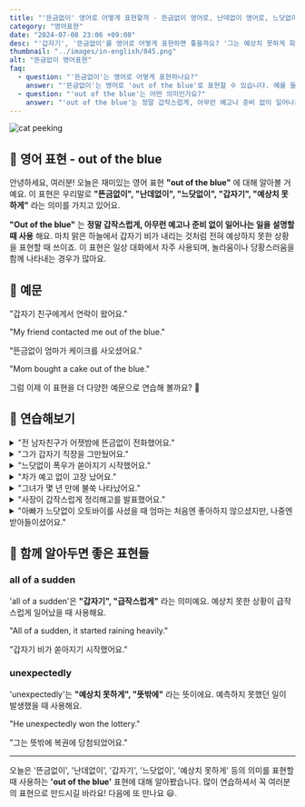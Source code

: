 ```yaml
---
title: "'뜬금없이' 영어로 어떻게 표현할까 - 뜬금없이 영어로, 난데없이 영어로, 느닷없이 영어로"
category: "영어표현"
date: "2024-07-08 23:06 +09:00"
desc: "'갑자기', '뜬금없이'를 영어로 어떻게 표현하면 좋을까요? '그는 예상치 못하게 회사를 그만뒀어요.', '갑자기 비가 쏟아졌어요.' 등을 영어로 표현하는 법을 배워봅시다. 다양한 예문을 통해서 연습하고 본인의 표현으로 만들어 보세요."
thumbnail: "../images/in-english/045.png"
alt: "뜬금없이 영어표현"
faq:
  - question: "'뜬금없이'는 영어로 어떻게 표현하나요?"
    answer: "'뜬금없이'는 영어로 'out of the blue'로 표현할 수 있습니다. 예를 들어, '뜬금없이 친구에게서 연락이 왔어요'는 'My friend contacted me out of the blue'라고 말할 수 있습니다."
  - question: "'out of the blue'는 어떤 의미인가요?"
    answer: "'out of the blue'는 정말 갑작스럽게, 아무런 예고나 준비 없이 일어나는 일을 설명할 때 사용하는 표현입니다. 예를 들어, 'Mom bought a cake out of the blue'는 '뜬금없이 엄마가 케이크를 사오셨어요'라는 뜻입니다."
---
```


![cat peeking](../images/in-english/045-1.avif)

## 🌟 영어 표현 - out of the blue

안녕하세요, 여러분! 오늘은 재미있는 영어 표현 **"out of the blue"** 에 대해 알아볼 거예요. 이 표현은 우리말로 **"뜬금없이", "난데없이", "느닷없이", "갑자기", "예상치 못하게"** 라는 의미를 가지고 있어요.

**"Out of the blue"** 는 **정말 갑작스럽게, 아무런 예고나 준비 없이 일어나는 일을 설명할 때 사용** 해요. 마치 맑은 하늘에서 갑자기 비가 내리는 것처럼 전혀 예상하지 못한 상황을 표현할 때 쓰이죠. 이 표현은 일상 대화에서 자주 사용되며, 놀라움이나 당황스러움을 함께 나타내는 경우가 많아요.

<script async src="https://pagead2.googlesyndication.com/pagead/js/adsbygoogle.js?client=ca-pub-1465612013356152"
     crossorigin="anonymous"></script>
<!-- engple-horizontal-ad -->

<ins class="adsbygoogle"
     style="display:block"
     data-ad-client="ca-pub-1465612013356152"
     data-ad-slot="2106896038"
     data-ad-format="auto"
     data-full-width-responsive="true"></ins>

<script>
     (adsbygoogle = window.adsbygoogle || []).push({});
</script>

## 📖 예문

"갑자기 친구에게서 연락이 왔어요."

"My friend contacted me out of the blue."

"뜬금없이 엄마가 케이크를 사오셨어요."

"Mom bought a cake out of the blue."

그럼 이제 이 표현을 더 다양한 예문으로 연습해 볼까요? 🚀

## 💬 연습해보기

<details>
<summary>"전 남자친구가 어젯밤에 뜬금없이 전화했어요."</summary>
<span>"My ex called me out of the blue last night."</span>
</details>

<details>
<summary>"그가 갑자기 직장을 그만뒀어요."</summary>
<span>"He quit his job out of the blue."</span>
</details>

<details>
<summary>"느닷없이 폭우가 쏟아지기 시작했어요."</summary>
<span>"Out of the blue, it started pouring rain."</span>
</details>

<details>
<summary>"차가 예고 없이 고장 났어요."</summary>
<span>"The car broke down out of the blue."</span>
</details>

<details>
<summary>"그녀가 몇 년 만에 불쑥 나타났어요."</summary>
<span>"She showed up out of the blue after years away."</span>
</details>

<details>
<summary>"사장이 갑작스럽게 정리해고를 발표했어요."</summary>
<span>"The boss announced layoffs out of the blue."</span>
</details>

<details>
<summary>"아빠가 느닷없이 오토바이를 사셨을 때 엄마는 처음엔 좋아하지 않으셨지만, 나중엔 받아들이셨어요."</summary>
<span>"When my dad bought a motorcycle out of the blue, mom wasn't thrilled, but she eventually came around to the idea."</span>
</details>

## 🤝 함께 알아두면 좋은 표현들

### all of a sudden

'all of a sudden'은 **"갑자기", "급작스럽게"** 라는 의미예요. 예상치 못한 상황이 급작스럽게 일어났을 때 사용해요.

"All of a sudden, it started raining heavily."

"갑자기 비가 쏟아지기 시작했어요."

### unexpectedly

'unexpectedly'는 **"예상치 못하게", "뜻밖에"** 라는 뜻이에요. 예측하지 못했던 일이 발생했을 때 사용해요.

"He unexpectedly won the lottery."

"그는 뜻밖에 복권에 당첨되었어요."

---

오늘은 '뜬금없이', '난데없이', '갑자기', '느닷없이', '예상치 못하게' 등의 의미를 표현할 때 사용하는 **'out of the blue'** 표현에 대해 알아봤습니다. 많이 연습하셔서 꼭 여러분의 표현으로 만드시길 바라요! 다음에 또 만나요 😃.
